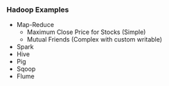 ### Hadoop Examples ###

* Map-Reduce
  * Maximum Close Price for Stocks (Simple)
  * Mutual Friends (Complex with custom writable)
* Spark
* Hive
* Pig
* Sqoop
* Flume